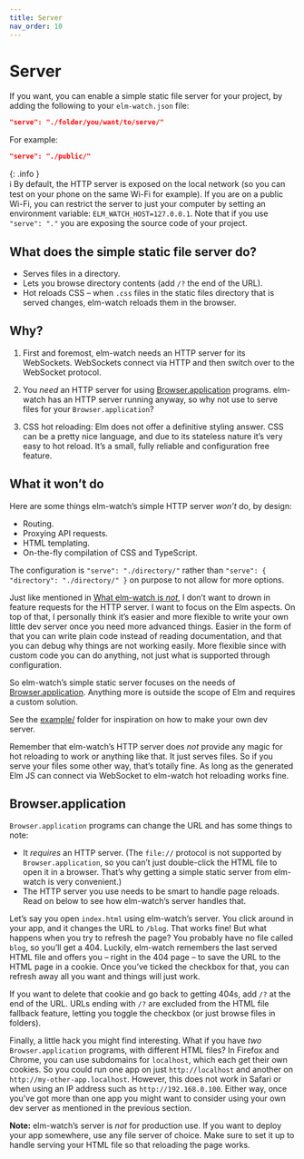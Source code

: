 ```yaml
---
title: Server
nav_order: 10
---
```


# Server

If you want, you can enable a simple static file server for your project, by adding the following to your `elm-watch.json` file:

```json
"serve": "./folder/you/want/to/serve/"
```

For example:

```json
"serve": "./public/"
```

{: .info }  
ℹ️ By default, the HTTP server is exposed on the local network (so you can test on your phone on the same Wi-Fi for example). If you are on a public Wi-Fi, you can restrict the server to just your computer by setting an environment variable: `ELM_WATCH_HOST=127.0.0.1`. Note that if you use `"serve": "."` you are exposing the source code of your project.

## What does the simple static file server do?

- Serves files in a directory.
- Lets you browse directory contents (add `/?` the end of the URL).
- Hot reloads CSS – when `.css` files in the static files directory that is served changes, elm-watch reloads them in the browser.

## Why?

1. First and foremost, elm-watch needs an HTTP server for its WebSockets. WebSockets connect via HTTP and then switch over to the WebSocket protocol.

2. You _need_ an HTTP server for using [Browser.application](#browserapplication) programs. elm-watch has an HTTP server running anyway, so why not use to serve files for your `Browser.application`?

3. CSS hot reloading: Elm does not offer a definitive styling answer. CSS can be a pretty nice language, and due to its stateless nature it’s very easy to hot reload. It’s a small, fully reliable and configuration free feature.

## What it won’t do

Here are some things elm-watch’s simple HTTP server _won’t_ do, by design:

- Routing.
- Proxying API requests.
- HTML templating.
- On-the-fly compilation of CSS and TypeScript.

The configuration is `"serve": "./directory/"` rather than `"serve": { "directory": "./directory/" }` on purpose to not allow for more options.

Just like mentioned in [What elm-watch is _not_](../what-elm-watch-is-not), I don’t want to drown in feature requests for the HTTP server. I want to focus on the Elm aspects. On top of that, I personally think it’s easier and more flexible to write your own little dev server once you need more advanced things. Easier in the form of that you can write plain code instead of reading documentation, and that you can debug why things are not working easily. More flexible since with custom code you can do anything, not just what is supported through configuration.

So elm-watch’s simple static server focuses on the needs of [Browser.application](#browserapplication). Anything more is outside the scope of Elm and requires a custom solution.

See the [example/] folder for inspiration on how to make your own dev server.

Remember that elm-watch’s HTTP server does _not_ provide any magic for hot reloading to work or anything like that. It just serves files. So if you serve your files some other way, that’s totally fine. As long as the generated Elm JS can connect via WebSocket to elm-watch hot reloading works fine.

## Browser.application

`Browser.application` programs can change the URL and has some things to note:

- It _requires_ an HTTP server. (The `file://` protocol is not supported by `Browser.application`, so you can’t just double-click the HTML file to open it in a browser. That’s why getting a simple static server from elm-watch is very convenient.)
- The HTTP server you use needs to be smart to handle page reloads. Read on below to see how elm-watch’s server handles that.

Let’s say you open `index.html` using elm-watch’s server. You click around in your app, and it changes the URL to `/blog`. That works fine! But what happens when you try to refresh the page? You probably have no file called `blog`, so you’ll get a 404. Luckily, elm-watch remembers the last served HTML file and offers you – right in the 404 page – to save the URL to the HTML page in a cookie. Once you’ve ticked the checkbox for that, you can refresh away all you want and things will just work.

If you want to delete that cookie and go back to getting 404s, add `/?` at the end of the URL. URLs ending with `/?` are excluded from the HTML file fallback feature, letting you toggle the checkbox (or just browse files in folders).

Finally, a little hack you might find interesting. What if you have _two_ `Browser.application` programs, with different HTML files? In Firefox and Chrome, you can use subdomains for `localhost`, which each get their own cookies. So you could run one app on just `http://localhost` and another on `http://my-other-app.localhost`. However, this does not work in Safari or when using an IP address such as `http://192.168.0.100`. Either way, once you’ve got more than one app you might want to consider using your own dev server as mentioned in the previous section.

**Note:** elm-watch’s server is _not_ for production use. If you want to deploy your app somewhere, use any file server of choice. Make sure to set it up to handle serving your HTML file so that reloading the page works.

[example/]: https://github.com/lydell/elm-watch/tree/main/example#readme
